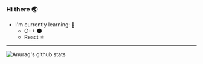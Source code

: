 ### Hi there 🌏
<!--
**kocierik/kocierik** is a ✨ _special_ ✨ repository because its `README.md` (this file) appears on your GitHub profile.

Here are some ideas to get you started:

- 🔭 I’m currently working on ...
- 🌱 I’m currently learning ...
- 👯 I’m looking to collaborate on ...
- 🤔 I’m looking for help with ...
- 💬 Ask me about ...
- 📫 How to reach me: ...
- 😄 Pronouns: ...
- ⚡ Fun fact: ...
-->

- I'm currently learning:   📖
    - C++   🌑
    - React ⚛️
***
     
 
![Anurag's github stats](https://github-readme-stats.vercel.app/api?username=kocierik&show_icons=true&theme=onedark)
